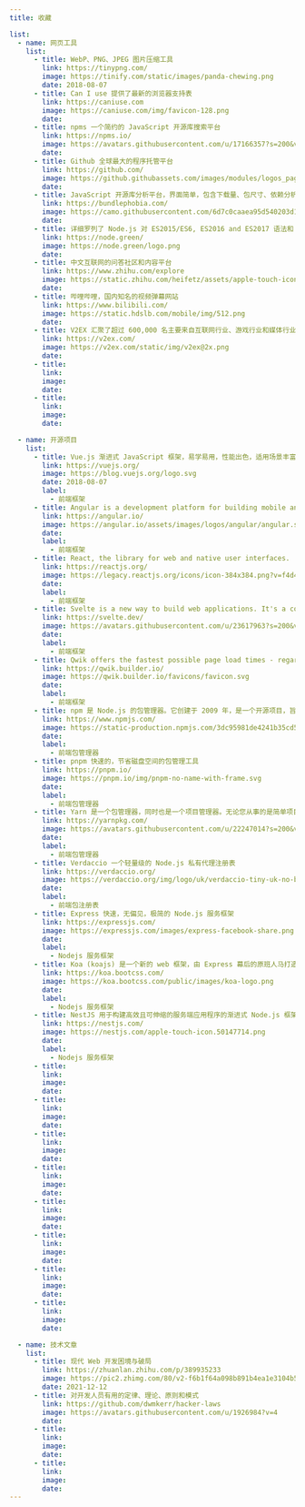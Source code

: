 ```yaml
---
title: 收藏

list:
  - name: 网页工具
    list:
      - title: WebP、PNG、JPEG 图片压缩工具
        link: https://tinypng.com/
        image: https://tinify.com/static/images/panda-chewing.png
        date: 2018-08-07
      - title: Can I use 提供了最新的浏览器支持表
        link: https://caniuse.com
        image: https://caniuse.com/img/favicon-128.png
        date:
      - title: npms 一个简约的 JavaScript 开源库搜索平台
        link: https://npms.io/
        image: https://avatars.githubusercontent.com/u/17166357?s=200&v=4
        date:
      - title: Github 全球最大的程序托管平台
        link: https://github.com/
        image: https://github.githubassets.com/images/modules/logos_page/GitHub-Mark.png
        date:
      - title: JavaScript 开源库分析平台，界面简单，包含下载量、包尺寸、依赖分析、导出分析等指标
        link: https://bundlephobia.com/
        image: https://camo.githubusercontent.com/6d7c0caaea95d540203d18b3a45df0eafe7944b865032132f1a70abb6e93acb5/68747470733a2f2f63646e2e7261776769742e636f6d2f70617374656c736b792f62756e646c6570686f6269612f62756e646c6570686f6269612f636c69656e742f6173736574732f736974652d6c6f676f2e737667
        date:
      - title: 详细罗列了 Node.js 对 ES2015/ES6, ES2016 and ES2017 语法和 API 支持兼容表
        link: https://node.green/
        image: https://node.green/logo.png
        date:
      - title: 中文互联网的问答社区和内容平台
        link: https://www.zhihu.com/explore
        image: https://static.zhihu.com/heifetz/assets/apple-touch-icon-120.d5793cac.png
        date:
      - title: 哔哩哔哩，国内知名的视频弹幕网站
        link: https://www.bilibili.com/
        image: https://static.hdslb.com/mobile/img/512.png
        date:
      - title: V2EX 汇聚了超过 600,000 名主要来自互联网行业、游戏行业和媒体行业的创意工作者社区
        link: https://v2ex.com/
        image: https://v2ex.com/static/img/v2ex@2x.png
        date:
      - title:
        link:
        image:
        date:
      - title:
        link:
        image:
        date:

  - name: 开源项目
    list:
      - title: Vue.js 渐进式 JavaScript 框架，易学易用，性能出色，适用场景丰富的 Web 前端框架
        link: https://vuejs.org/
        image: https://blog.vuejs.org/logo.svg
        date: 2018-08-07
        label:
          - 前端框架
      - title: Angular is a development platform for building mobile and desktop web applications using TypeScript/JavaScript and other languages.
        link: https://angular.io/
        image: https://angular.io/assets/images/logos/angular/angular.svg
        date:
        label:
          - 前端框架
      - title: React, the library for web and native user interfaces.
        link: https://reactjs.org/
        image: https://legacy.reactjs.org/icons/icon-384x384.png?v=f4d46f030265b4c48a05c999b8d93791
        date:
        label:
          - 前端框架
      - title: Svelte is a new way to build web applications. It's a compiler that takes your declarative components and converts them into efficient JavaScript that surgically updates the DOM.
        link: https://svelte.dev/
        image: https://avatars.githubusercontent.com/u/23617963?s=200&v=4
        date:
        label:
          - 前端框架
      - title: Qwik offers the fastest possible page load times - regardless of the complexity of your website. Qwik is so fast because it allows fully interactive sites to load with almost no JavaScript and pickup from where the server left off.
        link: https://qwik.builder.io/
        image: https://qwik.builder.io/favicons/favicon.svg
        date:
        label:
          - 前端框架
      - title: npm 是 Node.js 的包管理器。它创建于 2009 年，是一个开源项目，旨在帮助 JavaScript 开发人员轻松共享打包的代码模块。
        link: https://www.npmjs.com/
        image: https://static-production.npmjs.com/3dc95981de4241b35cd55fe126ab6b2c.png
        date:
        label:
          - 前端包管理器
      - title: pnpm 快速的，节省磁盘空间的包管理工具
        link: https://pnpm.io/
        image: https://pnpm.io/img/pnpm-no-name-with-frame.svg
        date:
        label:
          - 前端包管理器
      - title: Yarn 是一个包管理器，同时也是一个项目管理器。无论您从事的是简单项目还是行业单一项目，无论您是开源开发人员还是企业用户，Yarn 都会支持您。
        link: https://yarnpkg.com/
        image: https://avatars.githubusercontent.com/u/22247014?s=200&v=4
        date:
        label:
          - 前端包管理器
      - title: Verdaccio 一个轻量级的 Node.js 私有代理注册表
        link: https://verdaccio.org/
        image: https://verdaccio.org/img/logo/uk/verdaccio-tiny-uk-no-bg.svg
        date:
        label:
          - 前端包注册表
      - title: Express 快速，无偏见，极简的 Node.js 服务框架
        link: https://expressjs.com/
        image: https://expressjs.com/images/express-facebook-share.png
        date:
        label:
          - Nodejs 服务框架
      - title: Koa (koajs) 是一个新的 web 框架，由 Express 幕后的原班人马打造，致力于成为 web 应用和 API 开发领域中的一个更小、更富有表现力、更健壮的基石。通过利用 async 函数，Koa 帮你丢弃回调函数，并有力地增强错误处理。Koa 并没有捆绑任何中间件，而是提供了一套优雅的方法，帮助您快速而愉快地编写服务端应用程序。
        link: https://koa.bootcss.com/
        image: https://koa.bootcss.com/public/images/koa-logo.png
        date:
        label:
          - Nodejs 服务框架
      - title: NestJS 用于构建高效且可伸缩的服务端应用程序的渐进式 Node.js 框架。完美支持 Typescript、面向 AOP 编程、支持 typeorm；Node.js 版的 spring
        link: https://nestjs.com/
        image: https://nestjs.com/apple-touch-icon.50147714.png
        date:
        label:
          - Nodejs 服务框架
      - title:
        link:
        image:
        date:
      - title:
        link:
        image:
        date:
      - title:
        link:
        image:
        date:
      - title:
        link:
        image:
        date:
      - title:
        link:
        image:
        date:
      - title:
        link:
        image:
        date:
      - title:
        link:
        image:
        date:
      - title:
        link:
        image:
        date:

  - name: 技术文章
    list:
      - title: 现代 Web 开发困境与破局
        link: https://zhuanlan.zhihu.com/p/389935233
        image: https://pic2.zhimg.com/80/v2-f6b1f64a098b891b4ea1e3104b5b71f6_720w.png
        date: 2021-12-12
      - title: 对开发人员有用的定律、理论、原则和模式
        link: https://github.com/dwmkerr/hacker-laws
        image: https://avatars.githubusercontent.com/u/1926984?v=4
        date:
      - title:
        link:
        image:
        date:
      - title:
        link:
        image:
        date:
---
```


<CCollection />

